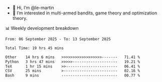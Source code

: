 - 👋 Hi, I’m @le-martin
- 👀 I’m interested in multi-armed bandits, game theory and optimization theory.
<!---- 💞️ I’m looking to collaborate on ...
- 📫 How to reach me ...-->

<!---
Tutorial for using WakaTime stats in GitHub profile: https://github.com/athul/waka-readme
-->

📊 Weekly development breakdown
<!--START_SECTION:waka-->

```txt
From: 06 September 2025 - To: 13 September 2025

Total Time: 19 hrs 45 mins

Other    14 hrs 6 mins   >>>>>>>>>>>>>>>>>>-------   71.41 %
Python   3 hrs 47 mins   >>>>>--------------------   19.21 %
TeX      1 hr 15 mins    >>-----------------------   06.41 %
CSV      25 mins         >------------------------   02.16 %
Bash     9 mins          -------------------------   00.77 %
```

<!--END_SECTION:waka-->

<!---
le-martin/le-martin is a ✨ special ✨ repository because its `README.md` (this file) appears on your GitHub profile.
You can click the Preview link to take a look at your changes.
--->
